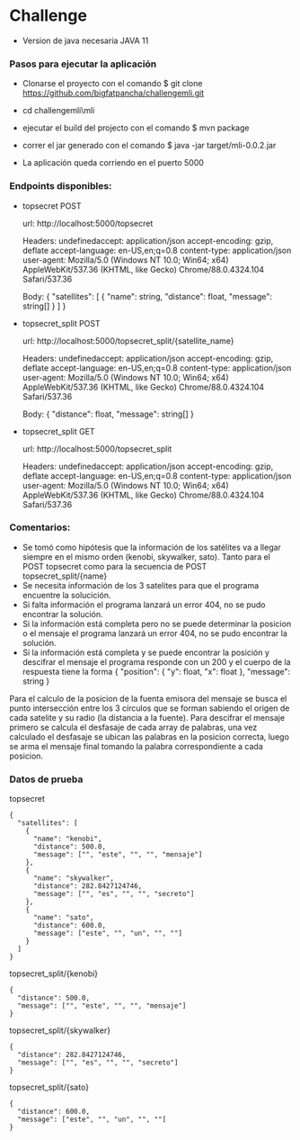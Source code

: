 # Challenge

* Version de java necesaria JAVA 11

### Pasos para ejecutar la aplicación

- Clonarse el proyecto con el comando $ git clone https://github.com/bigfatpancha/challengemli.git

- cd challengemli\mli

- ejecutar el build del projecto con el comando $ mvn package

- correr el jar generado con el comando $ java -jar target/mli-0.0.2.jar

- La aplicación queda corriendo en el puerto 5000


### Endpoints disponibles:
- topsecret
	POST
	
	url: http://localhost:5000/topsecret
	
	Headers:
	undefinedaccept: application/json
	accept-encoding: gzip, deflate
	accept-language: en-US,en;q=0.8
	content-type: application/json
	user-agent: Mozilla/5.0 (Windows NT 10.0; Win64; x64) AppleWebKit/537.36 (KHTML, like Gecko) Chrome/88.0.4324.104 Safari/537.36
	
	Body:
	{
		"satellites": [
			{
				"name": string,
				"distance": float,
				"message": string[]
			}
		]
	}
		
- topsecret_split
	POST
	
	url: http://localhost:5000/topsecret_split/{satellite_name}
	
	Headers:
	undefinedaccept: application/json
	accept-encoding: gzip, deflate
	accept-language: en-US,en;q=0.8
	content-type: application/json
	user-agent: Mozilla/5.0 (Windows NT 10.0; Win64; x64) AppleWebKit/537.36 (KHTML, like Gecko) Chrome/88.0.4324.104 Safari/537.36
	
	Body:
	{
		"distance": float,
		"message": string[]
	}
	
	
- topsecret_split
	GET

	url: http://localhost:5000/topsecret_split
	
	Headers:
	undefinedaccept: application/json
	accept-encoding: gzip, deflate
	accept-language: en-US,en;q=0.8
	content-type: application/json
	user-agent: Mozilla/5.0 (Windows NT 10.0; Win64; x64) AppleWebKit/537.36 (KHTML, like Gecko) Chrome/88.0.4324.104 Safari/537.36
	
	
	
### Comentarios:
- Se tomó como hipótesis que la información de los satélites va a llegar siempre en el mismo orden (kenobi, skywalker, sato). Tanto para el POST topsecret como para la secuencia de POST topsecret_split/{name}
- Se necesita información de los 3 satelites para que el programa encuentre la solucición.
- Si falta información el programa lanzará un error 404, no se pudo encontrar la solución.
- Si la información está completa pero no se puede determinar la posicion o el mensaje el programa lanzará un error 404, no se pudo encontrar la solución.
- Si la información está completa y se puede encontrar la posición y descifrar el mensaje el programa responde con un 200 y el cuerpo de la respuesta tiene la forma 
	{
		"position": {
			"y": float,
			"x": float
		},
		"message": string
	}
	
	
	
Para el calculo de la posicion de la fuenta emisora del mensaje se busca el punto intersección entre los 3 círculos que se forman sabiendo el origen de cada satelite y su radio (la distancia a la fuente).
Para descifrar el mensaje primero se calcula el desfasaje de cada array de palabras, una vez calculado el desfasaje se ubican las palabras en la posicion correcta, luego se arma el mensaje final tomando la palabra correspondiente a cada posicion.


### Datos de prueba

topsecret
```
{
  "satellites": [
    {
      "name": "kenobi",
      "distance": 500.0,
      "message": ["", "este", "", "", "mensaje"]
    },
    {
      "name": "skywalker",
      "distance": 282.8427124746,
      "message": ["", "es", "", "", "secreto"]
    },
    {
      "name": "sato",
      "distance": 600.0,
      "message": ["este", "", "un", "", ""]
    }
  ]
}
```


topsecret_split/{kenobi}
```
{
  "distance": 500.0,
  "message": ["", "este", "", "", "mensaje"]
}
```
topsecret_split/{skywalker}
```
{
  "distance": 282.8427124746,
  "message": ["", "es", "", "", "secreto"]
}
```
topsecret_split/{sato}
```
{
  "distance": 600.0,
  "message": ["este", "", "un", "", ""]
}
```
